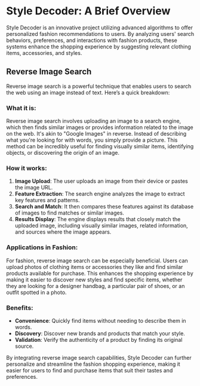 # Style Decoder: A Brief Overview

Style Decoder is an innovative project utilizing advanced algorithms to offer personalized fashion recommendations to users. By analyzing users' search behaviors, preferences, and interactions with fashion products, these systems enhance the shopping experience by suggesting relevant clothing items, accessories, and styles.

## Reverse Image Search

Reverse image search is a powerful technique that enables users to search the web using an image instead of text. Here’s a quick breakdown:

### What it is:

Reverse image search involves uploading an image to a search engine, which then finds similar images or provides information related to the image on the web. It's akin to "Google Images" in reverse. Instead of describing what you're looking for with words, you simply provide a picture. This method can be incredibly useful for finding visually similar items, identifying objects, or discovering the origin of an image.

### How it works:

1. **Image Upload**: The user uploads an image from their device or pastes the image URL.
2. **Feature Extraction**: The search engine analyzes the image to extract key features and patterns.
3. **Search and Match**: It then compares these features against its database of images to find matches or similar images.
4. **Results Display**: The engine displays results that closely match the uploaded image, including visually similar images, related information, and sources where the image appears.

### Applications in Fashion:

For fashion, reverse image search can be especially beneficial. Users can upload photos of clothing items or accessories they like and find similar products available for purchase. This enhances the shopping experience by making it easier to discover new styles and find specific items, whether they are looking for a designer handbag, a particular pair of shoes, or an outfit spotted in a photo.

### Benefits:

- **Convenience**: Quickly find items without needing to describe them in words.
- **Discovery**: Discover new brands and products that match your style.
- **Validation**: Verify the authenticity of a product by finding its original source.

By integrating reverse image search capabilities, Style Decoder can further personalize and streamline the fashion shopping experience, making it easier for users to find and purchase items that suit their tastes and preferences.
